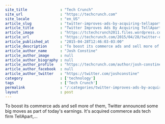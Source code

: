 ```yaml
---
site_title               : "Tech Crunch"
site_url                 : "https://techcrunch.com"
site_locale              : "en_US"
article_slug             : "twitter-improves-ads-by-acquiring-tellapart-selling-them-through-googles-doubleclick"
article_title            : "Twitter Improves Ads By Acquiring TellApart, Selling Them Through Google’s DoubleClick"
article_image            : "https://tctechcrunch2011.files.wordpress.com/2015/04/screen-shot-2015-04-28-at-12-52-13-pm.png?w=764&h=400&crop=1"
article_url              : "https://techcrunch.com/2015/04/28/twitter-doubleclick-tellapart/"
article_published_at     : "2015-04-28T12:46:03-03:00"
article_description      : "To boost its commerce ads and sell more of them, Twitter announced some big moves as part of today's earnings. It's acquired commerce ads tech firm TellApart,..."
article_author_name      : "Josh Constine"
article_author_image     : null
article_author_biography : null
article_author_profile   : "https://techcrunch.com/author/josh-constine/"
article_author_facebook  : null
article_author_twitter   : "https://twitter.com/joshconstine"
category                 : ['technology']
tags                     : ['Tech Crunch']
permalink                : "/:categories/twitter-improves-ads-by-acquiring-tellapart-selling-them-through-googles-doubleclick/"
layout                   : post
---
```


To boost its commerce ads and sell more of them, Twitter announced some big moves as part of today's earnings. It's acquired commerce ads tech firm TellApart,...
